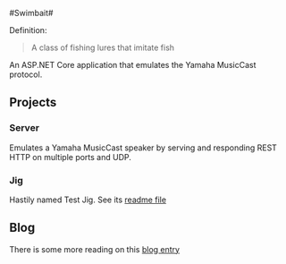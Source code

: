 #Swimbait#

Definition: 
> A class of fishing lures that imitate fish

An ASP.NET Core application that emulates the Yamaha MusicCast protocol. 

## Projects
### Server
Emulates a Yamaha MusicCast speaker by serving and responding REST HTTP on multiple ports and UDP.

### Jig
Hastily named Test Jig. See its [readme file](https://github.com/neutmute/swimbait/tree/master/src/Jig)


## Blog 
There is some more reading on this [blog entry](http://blog.turbine51.net/2016/04/04/Yamaha-Musiccast-Protocol/)

